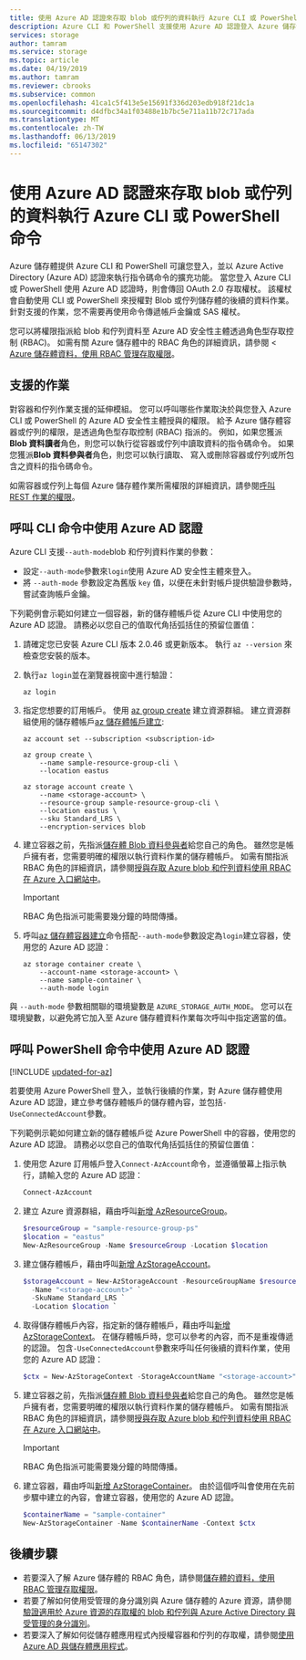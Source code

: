 ```yaml
---
title: 使用 Azure AD 認證來存取 blob 或佇列的資料執行 Azure CLI 或 PowerShell 命令 |Microsoft Docs
description: Azure CLI 和 PowerShell 支援使用 Azure AD 認證登入 Azure 儲存體 blob 和佇列資料上執行命令。 存取權杖是針對工作階段提供，用來授權呼叫作業。 權限取決於指派給 Azure AD 安全性主體的 RBAC 角色。
services: storage
author: tamram
ms.service: storage
ms.topic: article
ms.date: 04/19/2019
ms.author: tamram
ms.reviewer: cbrooks
ms.subservice: common
ms.openlocfilehash: 41ca1c5f413e5e15691f336d203edb918f21dc1a
ms.sourcegitcommit: d4dfbc34a1f03488e1b7bc5e711a11b72c717ada
ms.translationtype: MT
ms.contentlocale: zh-TW
ms.lasthandoff: 06/13/2019
ms.locfileid: "65147302"
---
```

# <a name="run-azure-cli-or-powershell-commands-with-azure-ad-credentials-to-access-blob-or-queue-data"></a>使用 Azure AD 認證來存取 blob 或佇列的資料執行 Azure CLI 或 PowerShell 命令

Azure 儲存體提供 Azure CLI 和 PowerShell 可讓您登入，並以 Azure Active Directory (Azure AD) 認證來執行指令碼命令的擴充功能。 當您登入 Azure CLI 或 PowerShell 使用 Azure AD 認證時，則會傳回 OAuth 2.0 存取權杖。 該權杖會自動使用 CLI 或 PowerShell 來授權對 Blob 或佇列儲存體的後續的資料作業。 針對支援的作業，您不需要再使用命令傳遞帳戶金鑰或 SAS 權杖。

您可以將權限指派給 blob 和佇列資料至 Azure AD 安全性主體透過角色型存取控制 (RBAC)。 如需有關 Azure 儲存體中的 RBAC 角色的詳細資訊，請參閱 < [Azure 儲存體資料，使用 RBAC 管理存取權限](storage-auth-aad-rbac.md)。

## <a name="supported-operations"></a>支援的作業

對容器和佇列作業支援的延伸模組。 您可以呼叫哪些作業取決於與您登入 Azure CLI 或 PowerShell 的 Azure AD 安全性主體授與的權限。 給予 Azure 儲存體容器或佇列的權限，是透過角色型存取控制 (RBAC) 指派的。 例如，如果您獲派**Blob 資料讀者**角色，則您可以執行從容器或佇列中讀取資料的指令碼命令。 如果您獲派**Blob 資料參與者**角色，則您可以執行讀取、 寫入或刪除容器或佇列或所包含之資料的指令碼命令。 

如需容器或佇列上每個 Azure 儲存體作業所需權限的詳細資訊，請參閱[呼叫 REST 作業的權限](https://docs.microsoft.com/rest/api/storageservices/authenticate-with-azure-active-directory#permissions-for-calling-rest-operations)。  

## <a name="call-cli-commands-using-azure-ad-credentials"></a>呼叫 CLI 命令中使用 Azure AD 認證

Azure CLI 支援`--auth-mode`blob 和佇列資料作業的參數：

- 設定`--auth-mode`參數來`login`使用 Azure AD 安全性主體來登入。
- 將 `--auth-mode` 參數設定為舊版 `key` 值，以便在未針對帳戶提供驗證參數時，嘗試查詢帳戶金鑰。 

下列範例會示範如何建立一個容器，新的儲存體帳戶從 Azure CLI 中使用您的 Azure AD 認證。 請務必以您自己的值取代角括弧括住的預留位置值： 

1. 請確定您已安裝 Azure CLI 版本 2.0.46 或更新版本。 執行 `az --version` 來檢查您安裝的版本。

1. 執行`az login`並在瀏覽器視窗中進行驗證： 

    ```azurecli
    az login
    ```
    
1. 指定您想要的訂用帳戶。 使用 [az group create](https://docs.microsoft.com/cli/azure/group?view=azure-cli-latest#az-group-create) 建立資源群組。 建立資源群組使用的儲存體帳戶[az 儲存體帳戶建立](https://docs.microsoft.com/cli/azure/storage/account?view=azure-cli-latest#az-storage-account-create): 

    ```azurecli
    az account set --subscription <subscription-id>

    az group create \
        --name sample-resource-group-cli \
        --location eastus

    az storage account create \
        --name <storage-account> \
        --resource-group sample-resource-group-cli \
        --location eastus \
        --sku Standard_LRS \
        --encryption-services blob
    ```
    
1. 建立容器之前，先指派[儲存體 Blob 資料參與者](../../role-based-access-control/built-in-roles.md#storage-blob-data-contributor)給您自己的角色。 雖然您是帳戶擁有者，您需要明確的權限以執行資料作業的儲存體帳戶。 如需有關指派 RBAC 角色的詳細資訊，請參閱[授與存取 Azure blob 和佇列資料使用 RBAC 在 Azure 入口網站中](storage-auth-aad-rbac.md)。

    > [!IMPORTANT]
    > RBAC 角色指派可能需要幾分鐘的時間傳播。
    
1. 呼叫[az 儲存體容器建立](https://docs.microsoft.com/cli/azure/storage/container?view=azure-cli-latest#az-storage-container-create)命令搭配`--auth-mode`參數設定為`login`建立容器，使用您的 Azure AD 認證：

    ```azurecli
    az storage container create \ 
        --account-name <storage-account> \ 
        --name sample-container \
        --auth-mode login
    ```

與 `--auth-mode` 參數相關聯的環境變數是 `AZURE_STORAGE_AUTH_MODE`。 您可以在環境變數，以避免將它加入至 Azure 儲存體資料作業每次呼叫中指定適當的值。

## <a name="call-powershell-commands-using-azure-ad-credentials"></a>呼叫 PowerShell 命令中使用 Azure AD 認證

[!INCLUDE [updated-for-az](../../../includes/updated-for-az.md)]

若要使用 Azure PowerShell 登入，並執行後續的作業，對 Azure 儲存體使用 Azure AD 認證，建立參考儲存體帳戶的儲存體內容，並包括`-UseConnectedAccount`參數。

下列範例示範如何建立新的儲存體帳戶從 Azure PowerShell 中的容器，使用您的 Azure AD 認證。 請務必以您自己的值取代角括弧括住的預留位置值：

1. 使用您 Azure 訂用帳戶登入`Connect-AzAccount`命令，並遵循螢幕上指示執行，請輸入您的 Azure AD 認證： 

    ```powershell
    Connect-AzAccount
    ```
    
1. 建立 Azure 資源群組，藉由呼叫[新增 AzResourceGroup](/powershell/module/az.resources/new-azresourcegroup)。 

    ```powershell
    $resourceGroup = "sample-resource-group-ps"
    $location = "eastus"
    New-AzResourceGroup -Name $resourceGroup -Location $location
    ```

1. 建立儲存體帳戶，藉由呼叫[新增 AzStorageAccount](/powershell/module/az.storage/new-azstorageaccount)。

    ```powershell
    $storageAccount = New-AzStorageAccount -ResourceGroupName $resourceGroup `
      -Name "<storage-account>" `
      -SkuName Standard_LRS `
      -Location $location `
    ```

1. 取得儲存體帳戶內容，指定新的儲存體帳戶，藉由呼叫[新增 AzStorageContext](/powershell/module/az.storage/new-azstoragecontext)。 在儲存體帳戶時，您可以參考的內容，而不是重複傳遞的認證。 包含`-UseConnectedAccount`參數來呼叫任何後續的資料作業，使用您的 Azure AD 認證：

    ```powershell
    $ctx = New-AzStorageContext -StorageAccountName "<storage-account>" -UseConnectedAccount
    ```

1. 建立容器之前，先指派[儲存體 Blob 資料參與者](../../role-based-access-control/built-in-roles.md#storage-blob-data-contributor)給您自己的角色。 雖然您是帳戶擁有者，您需要明確的權限以執行資料作業的儲存體帳戶。 如需有關指派 RBAC 角色的詳細資訊，請參閱[授與存取 Azure blob 和佇列資料使用 RBAC 在 Azure 入口網站中](storage-auth-aad-rbac.md)。

    > [!IMPORTANT]
    > RBAC 角色指派可能需要幾分鐘的時間傳播。

1. 建立容器，藉由呼叫[新增 AzStorageContainer](/powershell/module/az.storage/new-azstoragecontainer)。 由於這個呼叫會使用在先前步驟中建立的內容，會建立容器，使用您的 Azure AD 認證。 

    ```powershell
    $containerName = "sample-container"
    New-AzStorageContainer -Name $containerName -Context $ctx
    ```

## <a name="next-steps"></a>後續步驟

- 若要深入了解 Azure 儲存體的 RBAC 角色，請參閱[儲存體的資料，使用 RBAC 管理存取權限](storage-auth-aad-rbac.md)。
- 若要了解如何使用受管理的身分識別與 Azure 儲存體的 Azure 資源，請參閱[驗證適用於 Azure 資源的存取權的 blob 和佇列與 Azure Active Directory 與受管理的身分識別](storage-auth-aad-msi.md)。
- 若要深入了解如何從儲存體應用程式內授權容器和佇列的存取權，請參閱[使用 Azure AD 與儲存體應用程式](storage-auth-aad-app.md)。
